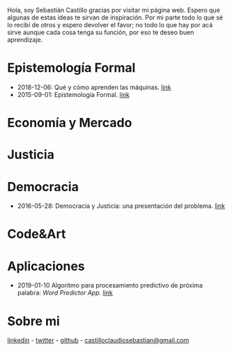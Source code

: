 Hola, soy Sebastián Castillo gracias por visitar mi página web. Espero que algunas de estas ideas te sirvan de inspiración. Por mi parte todo lo que sé lo recibí de otros y espero devolver el favor; no todo lo que hay por acá sirve aunque cada cosa tenga su función, por eso te deseo buen aprendizaje.  

# Epistemología Formal
- 2018-12-06: Qué y cómo aprenden las máquinas. [link](https://castillosebastian.github.io/epistemologia_formal/Qué-y-cómo-aprenden-las-redes-neuronales.html)
- 2015-09-01: Epistemología Formal. [link](https://castillosebastian.github.io/epistemologia_formal/epistemología_formal.html)   

# Economía y Mercado

# Justicia

# Democracia
- 2016-05-28: Democracia y Justicia: una presentación del problema. [link](https://castillosebastian.github.io/democracia/Democracia_y_Justicia__una_presentacion_del_problema.html)

# Code&Art

# Aplicaciones
- 2019-01-10 Algoritmo para procesamiento predictivo de próxima palabra: *Word Predictor App*. 
[link](https://castillocs.shinyapps.io/shiny_app/)

# Sobre mi
[linkedin](https://www.linkedin.com/in/claudio-sebasti%C3%A1n-castillo-846a91110/) - [twitter](https://twitter.com/casebastillo) - [github](https://github.com/castillosebastian) - castilloclaudiosebastian@gmail.com


